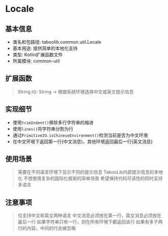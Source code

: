 # Locale

## 基本信息
- 类名和包路径: taboolib.common.util.Locale
- 基本用途: 提供简单的本地化支持
- 类型: Kotlin扩展函数文件
- 所属模块: common-util

## 扩展函数
> String.t(): String -> 根据系统环境选择中文或英文提示信息

## 实现细节
- 使用`trimIndent()`移除多行字符串的缩进
- 使用`lines()`将字符串分割为行
- 通过`PrimitiveIO.isChineseEnvironment()`检测当前是否为中文环境
- 在中文环境下返回第一行(中文消息)，其他环境返回最后一行(英文消息)

## 使用场景
> 需要在不同语言环境下显示不同的提示信息
> TabooLib内部提示信息的本地化
> 不想使用复杂的国际化框架的简单场景
> 希望保持代码可读性的同时支持多语言

## 注意事项
> 仅支持中文和英文两种语言
> 中文消息必须放在第一行，英文消息必须放在最后一行
> 如果字符串只有一行，则在所有环境下都返回该行
> 如果有多于两行的内容，中间的行会被忽略
